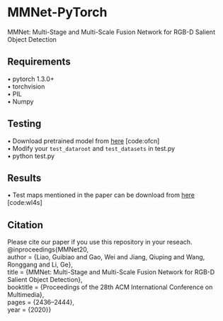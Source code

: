 # MMNet-PyTorch
MMNet: Multi-Stage and Multi-Scale Fusion Network for RGB-D Salient Object Detection

## Requirements
•	pytorch 1.3.0+   
•	torchvision   
•	PIL   
•	Numpy   

## Testing
•	Download pretrained model from [here](https://pan.baidu.com/s/1sGj6HacGepzWX9-8q8NThQ) [code:ofcn]   
•	Modify your `test_dataroot` and `test_datasets` in test.py   
•	python test.py   

## Results
•	Test maps mentioned in the paper can be download from [here](https://pan.baidu.com/s/1S2ZT1AGqW0CfwaGFmubbbQ) [code:wl4s]

## Citation
Please cite our paper if you use this repository in your reseach.
  @inproceedings{MMNet20,   
  author = {Liao, Guibiao and Gao, Wei and Jiang, Qiuping and Wang, Ronggang and Li, Ge},  
  title = {MMNet: Multi-Stage and Multi-Scale Fusion Network for RGB-D Salient Object Detection},  
  booktitle = {Proceedings of the 28th ACM International Conference on Multimedia},   
  pages = {2436–2444},   
  year = {2020}}  

